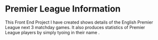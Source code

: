 # Premier League Information
This Front End Project I have created shows details of the English Premier League next 3 matchday games.  It also produces statistics of Premier League players by simply tyoing in their name .
